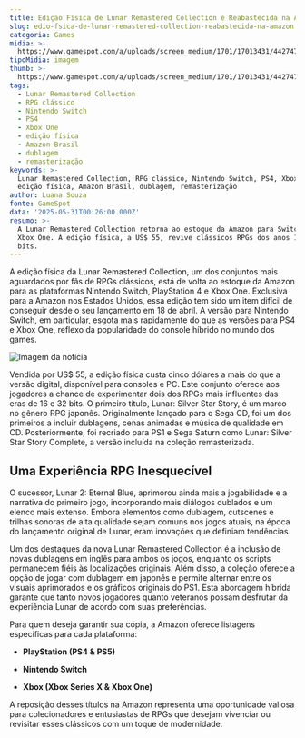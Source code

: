 ```yaml
---
title: Edição Física de Lunar Remastered Collection é Reabastecida na Amazon
slug: edio-fsica-de-lunar-remastered-collection-reabastecida-na-amazon
categoria: Games
midia: >-
  https://www.gamespot.com/a/uploads/screen_medium/1701/17013431/4427479-lunar.jpg
tipoMidia: imagem
thumb: >-
  https://www.gamespot.com/a/uploads/screen_medium/1701/17013431/4427479-lunar.jpg
tags:
  - Lunar Remastered Collection
  - RPG clássico
  - Nintendo Switch
  - PS4
  - Xbox One
  - edição física
  - Amazon Brasil
  - dublagem
  - remasterização
keywords: >-
  Lunar Remastered Collection, RPG clássico, Nintendo Switch, PS4, Xbox One,
  edição física, Amazon Brasil, dublagem, remasterização
author: Luana Souza
fonte: GameSpot
data: '2025-05-31T00:26:00.000Z'
resumo: >-
  A Lunar Remastered Collection retorna ao estoque da Amazon para Switch, PS4 e
  Xbox One. A edição física, a US$ 55, revive clássicos RPGs dos anos 16 e 32
  bits.
---
```

A edição física da Lunar Remastered Collection, um dos conjuntos mais aguardados por fãs de RPGs clássicos, está de volta ao estoque da Amazon para as plataformas Nintendo Switch, PlayStation 4 e Xbox One. Exclusiva para a Amazon nos Estados Unidos, essa edição tem sido um item difícil de conseguir desde o seu lançamento em 18 de abril. A versão para Nintendo Switch, em particular, esgota mais rapidamente do que as versões para PS4 e Xbox One, reflexo da popularidade do console híbrido no mundo dos games.

![Imagem da notícia](https://www.gamespot.com/a/uploads/screen_medium/1701/17013431/4427479-lunar.jpg)

Vendida por US$ 55, a edição física custa cinco dólares a mais do que a versão digital, disponível para consoles e PC. Este conjunto oferece aos jogadores a chance de experimentar dois dos RPGs mais influentes das eras de 16 e 32 bits. O primeiro título, Lunar: Silver Star Story, é um marco no gênero RPG japonês. Originalmente lançado para o Sega CD, foi um dos primeiros a incluir dublagens, cenas animadas e música de qualidade em CD. Posteriormente, foi recriado para PS1 e Sega Saturn como Lunar: Silver Star Story Complete, a versão incluída na coleção remasterizada.

## Uma Experiência RPG Inesquecível

O sucessor, Lunar 2: Eternal Blue, aprimorou ainda mais a jogabilidade e a narrativa do primeiro jogo, incorporando mais diálogos dublados e um elenco mais extenso. Embora elementos como dublagem, cutscenes e trilhas sonoras de alta qualidade sejam comuns nos jogos atuais, na época do lançamento original de Lunar, eram inovações que definiam tendências.

Um dos destaques da nova Lunar Remastered Collection é a inclusão de novas dublagens em inglês para ambos os jogos, enquanto os scripts permanecem fiéis às localizações originais. Além disso, a coleção oferece a opção de jogar com dublagem em japonês e permite alternar entre os visuais aprimorados e os gráficos originais do PS1. Esta abordagem híbrida garante que tanto novos jogadores quanto veteranos possam desfrutar da experiência Lunar de acordo com suas preferências.

Para quem deseja garantir sua cópia, a Amazon oferece listagens específicas para cada plataforma:

- **PlayStation (PS4 & PS5)**

- **Nintendo Switch**

- **Xbox (Xbox Series X & Xbox One)**

A reposição desses títulos na Amazon representa uma oportunidade valiosa para colecionadores e entusiastas de RPGs que desejam vivenciar ou revisitar esses clássicos com um toque de modernidade.
